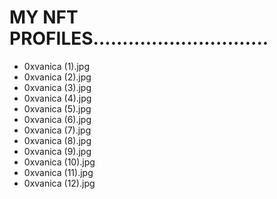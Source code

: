 # MY NFT PROFILES..............................
- 0xvanica (1).jpg
- 0xvanica (2).jpg
- 0xvanica (3).jpg
- 0xvanica (4).jpg
- 0xvanica (5).jpg
- 0xvanica (6).jpg
- 0xvanica (7).jpg
- 0xvanica (8).jpg
- 0xvanica (9).jpg
- 0xvanica (10).jpg
- 0xvanica (11).jpg
- 0xvanica (12).jpg
